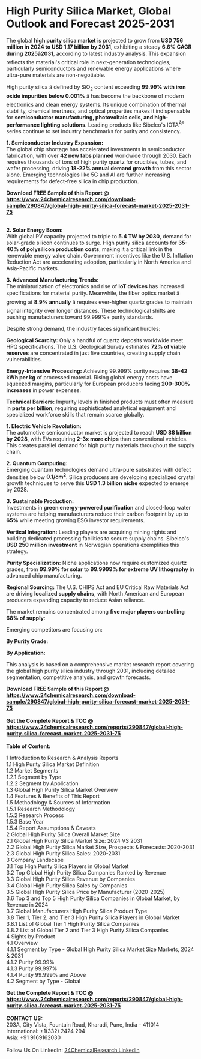 <h1>High Purity Silica Market, Global Outlook and Forecast 2025-2031</h1><p>The global <strong>high purity silica market</strong> is projected to grow from <strong>USD 756 million in 2024 to USD 1.17 billion by 2031</strong>, exhibiting a steady <strong>6.6% CAGR during 2025â2031</strong>, according to latest industry analysis. This expansion reflects the material's critical role in next-generation technologies, particularly semiconductors and renewable energy applications where ultra-pure materials are non-negotiable.</p><p>High purity silica â defined by SiO<sub>2</sub> content exceeding <strong>99.99% with iron oxide impurities below 0.001%</strong> â has become the backbone of modern electronics and clean energy systems. Its unique combination of thermal stability, chemical inertness, and optical properties makes it indispensable for <strong>semiconductor manufacturing, photovoltaic cells, and high-performance lighting solutions</strong>. Leading products like Sibelco's IOTA<sup>Â®</sup> series continue to set industry benchmarks for purity and consistency.</p><p><strong>1. Semiconductor Industry Expansion:</strong><br>
The global chip shortage has accelerated investments in semiconductor fabrication, with over <strong>42 new fabs planned</strong> worldwide through 2030. Each requires thousands of tons of high purity quartz for crucibles, tubes, and wafer processing, driving <strong>18-22% annual demand growth</strong> from this sector alone. Emerging technologies like 5G and AI are further increasing requirements for defect-free silica in chip production.</p><div><b>Download FREE Sample of this Report @ 
            <a href="https://www.24chemicalresearch.com/download-sample/290847/global-high-purity-silica-forecast-market-2025-2031-75">
            https://www.24chemicalresearch.com/download-sample/290847/global-high-purity-silica-forecast-market-2025-2031-75</a></b></div><br><p><strong>2. Solar Energy Boom:</strong><br>
With global PV capacity projected to triple to <strong>5.4 TW by 2030</strong>, demand for solar-grade silicon continues to surge. High purity silica accounts for <strong>35-40% of polysilicon production costs</strong>, making it a critical link in the renewable energy value chain. Government incentives like the U.S. Inflation Reduction Act are accelerating adoption, particularly in North America and Asia-Pacific markets.</p><p><strong>3. Advanced Manufacturing Trends:</strong><br>
The miniaturization of electronics and rise of <strong>IoT devices</strong> has increased specifications for material purity. Meanwhile, the fiber optics market â growing at <strong>8.9% annually</strong> â requires ever-higher quartz grades to maintain signal integrity over longer distances. These technological shifts are pushing manufacturers toward 99.999%+ purity standards.</p><p>Despite strong demand, the industry faces significant hurdles:</p><p><strong>Geological Scarcity:</strong> Only a handful of quartz deposits worldwide meet HPQ specifications. The U.S. Geological Survey estimates <strong>72% of viable reserves</strong> are concentrated in just five countries, creating supply chain vulnerabilities.</p><p><strong>Energy-Intensive Processing:</strong> Achieving 99.999% purity requires <strong>38-42 kWh per kg</strong> of processed material. Rising global energy costs have squeezed margins, particularly for European producers facing <strong>200-300% increases</strong> in power expenses.</p><p><strong>Technical Barriers:</strong> Impurity levels in finished products must often measure in <strong>parts per billion</strong>, requiring sophisticated analytical equipment and specialized workforce skills that remain scarce globally.</p><p><strong>1. Electric Vehicle Revolution:</strong><br>
The automotive semiconductor market is projected to reach <strong>USD 88 billion by 2028</strong>, with EVs requiring <strong>2-3x more chips</strong> than conventional vehicles. This creates parallel demand for high purity materials throughout the supply chain.</p><p><strong>2. Quantum Computing:</strong><br>
Emerging quantum technologies demand ultra-pure substrates with defect densities below <strong>0.1/cm<sup>2</sup></strong>. Silica producers are developing specialized crystal growth techniques to serve this <strong>USD 1.3 billion niche</strong> expected to emerge by 2028.</p><p><strong>3. Sustainable Production:</strong><br>
Investments in <strong>green energy-powered purification</strong> and closed-loop water systems are helping manufacturers reduce their carbon footprint by up to <strong>65%</strong> while meeting growing ESG investor requirements.</p><p><strong>Vertical Integration:</strong> Leading players are acquiring mining rights and building dedicated processing facilities to secure supply chains. Sibelco's <strong>USD 250 million investment</strong> in Norwegian operations exemplifies this strategy.</p><p><strong>Purity Specialization:</strong> Niche applications now require customized quartz grades, from <strong>99.99% for solar</strong> to <strong>99.9999% for extreme UV lithography</strong> in advanced chip manufacturing.</p><p><strong>Regional Sourcing:</strong> The U.S. CHIPS Act and EU Critical Raw Materials Act are driving <strong>localized supply chains</strong>, with North American and European producers expanding capacity to reduce Asian reliance.</p><p>The market remains concentrated among <strong>five major players controlling 68% of supply</strong>:</p><p>Emerging competitors are focusing on:</p><p><strong>By Purity Grade:</strong></p><p><strong>By Application:</strong></p><p>This analysis is based on a comprehensive market research report covering the global high purity silica industry through 2031, including detailed segmentation, competitive analysis, and growth forecasts.</p><div><b>Download FREE Sample of this Report @ 
            <a href="https://www.24chemicalresearch.com/download-sample/290847/global-high-purity-silica-forecast-market-2025-2031-75">
            https://www.24chemicalresearch.com/download-sample/290847/global-high-purity-silica-forecast-market-2025-2031-75</a></b></div><br><div><b>Get the Complete Report & TOC @ 
            <a href="https://www.24chemicalresearch.com/reports/290847/global-high-purity-silica-forecast-market-2025-2031-75">
            https://www.24chemicalresearch.com/reports/290847/global-high-purity-silica-forecast-market-2025-2031-75</a></b></div><br>
            <b>Table of Content:</b><p>1 Introduction to Research & Analysis Reports<br />
 1.1 High Purity Silica Market Definition<br />
 1.2 Market Segments<br />
 1.2.1 Segment by Type<br />
 1.2.2 Segment by Application<br />
 1.3 Global High Purity Silica Market Overview<br />
 1.4 Features & Benefits of This Report<br />
 1.5 Methodology & Sources of Information<br />
 1.5.1 Research Methodology<br />
 1.5.2 Research Process<br />
 1.5.3 Base Year<br />
 1.5.4 Report Assumptions & Caveats<br />
2 Global High Purity Silica Overall Market Size<br />
 2.1 Global High Purity Silica Market Size: 2024 VS 2031<br />
 2.2 Global High Purity Silica Market Size, Prospects & Forecasts: 2020-2031<br />
 2.3 Global High Purity Silica Sales: 2020-2031<br />
3 Company Landscape<br />
 3.1 Top High Purity Silica Players in Global Market<br />
 3.2 Top Global High Purity Silica Companies Ranked by Revenue<br />
 3.3 Global High Purity Silica Revenue by Companies<br />
 3.4 Global High Purity Silica Sales by Companies<br />
 3.5 Global High Purity Silica Price by Manufacturer (2020-2025)<br />
 3.6 Top 3 and Top 5 High Purity Silica Companies in Global Market, by Revenue in 2024<br />
 3.7 Global Manufacturers High Purity Silica Product Type<br />
 3.8 Tier 1, Tier 2, and Tier 3 High Purity Silica Players in Global Market<br />
 3.8.1 List of Global Tier 1 High Purity Silica Companies<br />
 3.8.2 List of Global Tier 2 and Tier 3 High Purity Silica Companies<br />
4 Sights by Product<br />
 4.1 Overview<br />
 4.1.1 Segment by Type - Global High Purity Silica Market Size Markets, 2024 & 2031<br />
 4.1.2 Purity 99.99%<br />
 4.1.3 Purity 99.997%<br />
 4.1.4 Purity 99.999% and Above<br />
 4.2 Segment by Type - Global </p><div><b>Get the Complete Report & TOC @ 
            <a href="https://www.24chemicalresearch.com/reports/290847/global-high-purity-silica-forecast-market-2025-2031-75">
            https://www.24chemicalresearch.com/reports/290847/global-high-purity-silica-forecast-market-2025-2031-75</a></b></div><br><b>CONTACT US:</b><br>
            203A, City Vista, Fountain Road, Kharadi, Pune, India - 411014<br>
            International: +1(332) 2424 294<br>
            Asia: +91 9169162030 <br><br>
            Follow Us On LinkedIn: <a href="https://www.linkedin.com/company/24chemicalresearch/">24ChemicalResearch LinkedIn</a>